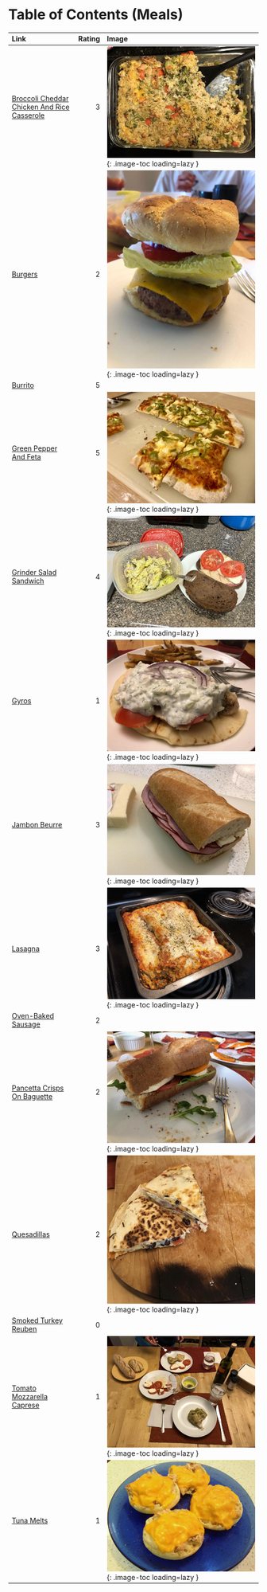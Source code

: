 # Table of Contents (Meals)

| Link                                                                                            |   Rating | Image                                                                                                                               |
|:------------------------------------------------------------------------------------------------|---------:|:------------------------------------------------------------------------------------------------------------------------------------|
| [Broccoli Cheddar Chicken And Rice Casserole](./broccoli_cheddar_chicken_and_rice_casserole.md) |        3 | ![broccoli_cheddar_chicken_and_rice_casserole.jpeg](./broccoli_cheddar_chicken_and_rice_casserole.jpeg){: .image-toc loading=lazy } |
| [Burgers](./burgers.md)                                                                         |        2 | ![burgers.jpeg](./burgers.jpeg){: .image-toc loading=lazy }                                                                         |
| [Burrito](./burrito.md)                                                                         |        5 | <!-- TODO: Capture image -->                                                                                                        |
| [Green Pepper And Feta](./green_pepper_and_feta.md)                                             |        5 | ![green_pepper_and_feta.jpeg](./green_pepper_and_feta.jpeg){: .image-toc loading=lazy }                                             |
| [Grinder Salad Sandwich](./grinder_salad_sandwich.md)                                           |        4 | ![grinder_salad_sandwich.jpeg](./grinder_salad_sandwich.jpeg){: .image-toc loading=lazy }                                           |
| [Gyros](./gyros.md)                                                                             |        1 | ![gyros.jpg](./gyros.jpg){: .image-toc loading=lazy }                                                                               |
| [Jambon Beurre](./jambon_beurre.md)                                                             |        3 | ![jambon_beurre.jpg](./jambon_beurre.jpg){: .image-toc loading=lazy }                                                               |
| [Lasagna](./lasagna.md)                                                                         |        3 | ![lasagna.jpeg](./lasagna.jpeg){: .image-toc loading=lazy }                                                                         |
| [Oven-Baked Sausage](./oven-baked_sausage.md)                                                   |        2 | <!-- TODO: Capture image -->                                                                                                        |
| [Pancetta Crisps On Baguette](./pancetta_crisps_on_baguette.md)                                 |        2 | ![pancetta_crisps_on_baguette.jpeg](./pancetta_crisps_on_baguette.jpeg){: .image-toc loading=lazy }                                 |
| [Quesadillas](./quesadillas.md)                                                                 |        2 | ![quesadillas.jpeg](./quesadillas.jpeg){: .image-toc loading=lazy }                                                                 |
| [Smoked Turkey Reuben](./smoked_turkey_reuben.md)                                               |        0 | <!-- TODO: Capture image -->                                                                                                        |
| [Tomato Mozzarella Caprese](./tomato_mozzarella_caprese.md)                                     |        1 | ![tomato_mozzarella_caprese.jpg](./tomato_mozzarella_caprese.jpg){: .image-toc loading=lazy }                                       |
| [Tuna Melts](./tuna_melts.md)                                                                   |        1 | ![tuna_melts.jpg](./tuna_melts.jpg){: .image-toc loading=lazy }                                                                     |
